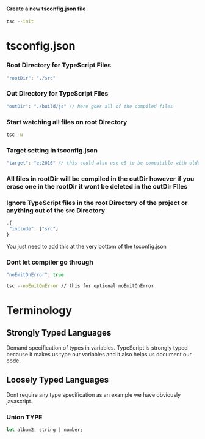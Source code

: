 #### Create a new tsconfig.json file

```bash
tsc --init
```

# tsconfig.json

### Root Directory for TypeScript Files

```js
"rootDir": "./src"
```

### Out Directory for TypeScript Files

```js
"outDir": "./build/js" // here goes all of the compiled files
```

### Start watching all files on root Directory

```bash
tsc -w
```

### Target setting in tsconfig.json

```js
"target": "es2016" // this could also use e5 to be compatible with older browsersw
```

### All files in rootDir will be compiled in the outDir however if you erase one in the rootDir it wont be deleted in the outDir FIles

### Ignore TypeScript files in the root Directory of the project or anything out of the src Directory

```js
,{
 "include": ["src"]
}
```

You just need to add this at the very bottom of the tsconfig.json

### Dont let compiler go through

```js
"noEmitOnError": true
```

```bash
tsc --noEmitOnError // this for optional noEmitOnError
```

# Terminology

## Strongly Typed Languages

Demand specification of types in variables. TypeScript is strongly typed because it makes us type our variables and it also helps us document our code.

## Loosely Typed Languages

Dont require any type specification as an example we have obviously javascript.

### Union TYPE

```js
let album2: string | number;
```
